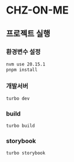# CHZ-ON-ME

## 프로젝트 실행

### 환경변수 설정
```bash
nvm use 20.15.1
pnpm install
```

### 개발서버
```bash
turbo dev
```

### build
```bash
turbo build
```

### storybook
```bash
turbo storybook
```

